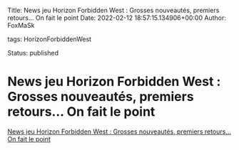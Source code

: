 Title: News jeu Horizon Forbidden West : Grosses nouveautés, premiers retours... On fait le point
Date: 2022-02-12 18:57:15.134906+00:00
Author: FoxMaSk 

tags: HorizonForbiddenWest

Status: published





# News jeu Horizon Forbidden West : Grosses nouveautés, premiers retours... On fait le point

[News jeu Horizon Forbidden West : Grosses nouveautés, premiers retours... On fait le point](https://www.jeuxvideo.com/news/1521393/horizon-forbidden-west-grosses-nouveautes-premiers-retours-on-fait-le-point.htm)

